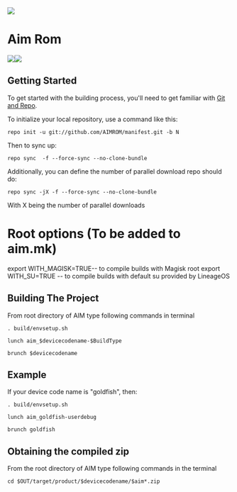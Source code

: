 <img src="https://raw.githubusercontent.com/AIMROM/manifest/N/logo.png">

Aim Rom
========

[![](https://i.imgsafe.org/67ed4ee248.png)](https://plus.google.com/communities/111507505190229665939)[![](http://icon-icons.com/icons2/555/PNG/64/telegram_icon-icons.com_53603.png)](https://t.me/joinchat/AAAAAEGlvThIxMq8yPB1JA)

Getting Started
---------------

To get started with the building process, you'll need to get familiar with [Git and Repo](http://source.android.com/source/using-repo.html).

To initialize your local repository, use a command like this:

    repo init -u git://github.com/AIMROM/manifest.git -b N

Then to sync up:

    repo sync  -f --force-sync --no-clone-bundle

Additionally, you can define the number of parallel download repo should do:

    repo sync -jX -f --force-sync --no-clone-bundle

With X being the number of parallel downloads

# Root options (To be added to aim.mk)
export WITH_MAGISK=TRUE-- to compile builds with Magisk root
export WITH_SU=TRUE -- to compile builds with default su provided by LineageOS

 Building The Project
 ----------------------------------

From root directory of AIM type following commands in terminal

	. build/envsetup.sh
   
    lunch aim_$devicecodename-$BuildType
   
	brunch $devicecodename

Example
---------------

If your device code name is "goldfish", then:

	. build/envsetup.sh

    lunch aim_goldfish-userdebug

	brunch goldfish

Obtaining the compiled zip
----------------------------------------------

From the root directory of AIM type following commands in the terminal

	cd $OUT/target/product/$devicecodename/$aim*.zip

